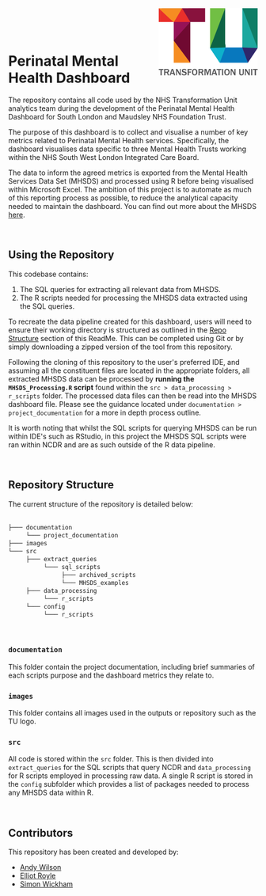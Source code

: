 <img src="images/TU_logo_large.png" alt="TU logo" width="200" align="right"/>

<br/>

<br/>

<br/>

# Perinatal Mental Health Dashboard

The repository contains all code used by the NHS Transformation Unit analytics team during the development of the Perinatal Mental Health Dashboard for South London and Maudsley NHS Foundation Trust.

The purpose of this dashboard is to collect and visualise a number of key metrics related to Perinatal Mental Health services. Specifically, the dashboard visualises data specific to three Mental Health Trusts working within the NHS South West London Integrated Care Board. 

The data to inform the agreed metrics is exported from the Mental Health Services Data Set (MHSDS) and processed using R before being visualised within Microsoft Excel. The ambition of this project is to automate as much of this reporting process as possible, to reduce the analytical capacity needed to maintain the dashboard. You can find out more about the MHSDS [here](https://digital.nhs.uk/data-and-information/data-collections-and-data-sets/data-sets/mental-health-services-data-set).

<br/>

## Using the Repository

This codebase contains:

1. The SQL queries for extracting all relevant data from MHSDS.
2. The R scripts needed for processing the MHSDS data extracted using the SQL queries.

To recreate the data pipeline created for this dashboard, users will need to ensure their working directory is structured as outlined in the [Repo Structure](#repo-structure) section of this ReadMe. This can be completed using Git or by simply downloading a zipped version of the tool from this repository.

Following the cloning of this repository to the user's preferred IDE, and assuming all the constituent files are located in the appropriate folders, all extracted MHSDS data can be processed by **running the `MHSDS_Processing.R` script** found within the `src > data_processing > r_scripts` folder. The processed data files can then be read into the MHSDS dashboard file. Please see the guidance located under `documentation > project_documentation` for a more in depth process outline.

It is worth noting that whilst the SQL scripts for querying MHSDS can be run within IDE's such as RStudio, in this project the MHSDS SQL scripts were ran within NCDR and are as such outside of the R data pipeline.

<br/>

## Repository Structure

The current structure of the repository is detailed below:

``` plaintext

├─── documentation
     └─── project_documentation
├─── images
└─── src
     ├─── extract_queries
          └─── sql_scripts
               ├─── archived_scripts
               └─── MHSDS_examples
     ├─── data_processing
          └─── r_scripts
     └─── config
          └─── r_scripts

```

<br/>

### `documentation`
This folder contain the project documentation, including brief summaries of each scripts purpose and the dashboard metrics they relate to.

### `images`
This folder contains all images used in the outputs or repository such as the TU logo.

### `src`
All code is stored within the `src` folder. This is then divided into `extract_queries` for the SQL scripts that query NCDR and `data_processing` for R scripts employed in processing raw data. A single R script is stored in the `config` subfolder which provides a list of packages needed to process any MHSDS data within R.


<br/>

## Contributors

This repository has been created and developed by:
-   [Andy Wilson](https://github.com/ASW-Analyst)
-   [Elliot Royle](https://github.com/elliotroyle)
-   [Simon Wickham](https://github.com/SiWickham)
